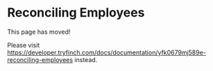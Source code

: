 # Reconciling Employees

This page has moved!

Please visit https://developer.tryfinch.com/docs/documentation/yfk0679mj589e-reconciling-employees instead.
